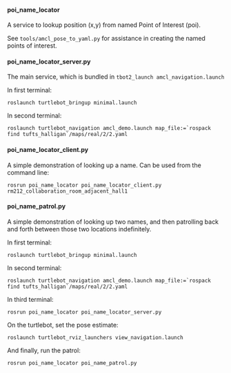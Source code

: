 #### poi_name_locator

A service to lookup position (x,y) from named Point of Interest (poi).

See `tools/amcl_pose_to_yaml.py` for assistance in creating the named points of interest.

#### poi_name_locator_server.py

The main service, which is bundled in `tbot2_launch amcl_navigation.launch`

In first terminal:

```
roslaunch turtlebot_bringup minimal.launch
```

In second terminal:

```
roslaunch turtlebot_navigation amcl_demo.launch map_file:=`rospack find tufts_halligan`/maps/real/2/2.yaml
```

#### poi_name_locator_client.py

A simple demonstration of looking up a name. Can be used from the command line:

    rosrun poi_name_locator poi_name_locator_client.py rm212_collaboration_room_adjacent_hall1

#### poi_name_patrol.py

A simple demonstration of looking up two names, and then patrolling back and forth between those two locations indefinitely.

In first terminal:

```
roslaunch turtlebot_bringup minimal.launch
```

In second terminal:

```
roslaunch turtlebot_navigation amcl_demo.launch map_file:=`rospack find tufts_halligan`/maps/real/2/2.yaml
```

In third terminal:

```
rosrun poi_name_locator poi_name_locator_server.py
```

On the turtlebot, set the pose estimate:

    roslaunch turtlebot_rviz_launchers view_navigation.launch

And finally, run the patrol:

    rosrun poi_name_locator poi_name_patrol.py